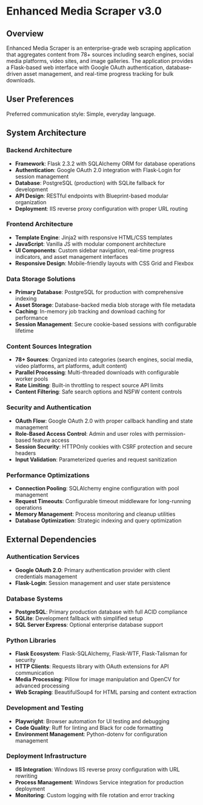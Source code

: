 # Enhanced Media Scraper v3.0

## Overview

Enhanced Media Scraper is an enterprise-grade web scraping application that aggregates content from 78+ sources including search engines, social media platforms, video sites, and image galleries. The application provides a Flask-based web interface with Google OAuth authentication, database-driven asset management, and real-time progress tracking for bulk downloads.

## User Preferences

Preferred communication style: Simple, everyday language.

## System Architecture

### Backend Architecture
- **Framework**: Flask 2.3.2 with SQLAlchemy ORM for database operations
- **Authentication**: Google OAuth 2.0 integration with Flask-Login for session management
- **Database**: PostgreSQL (production) with SQLite fallback for development
- **API Design**: RESTful endpoints with Blueprint-based modular organization
- **Deployment**: IIS reverse proxy configuration with proper URL routing

### Frontend Architecture
- **Template Engine**: Jinja2 with responsive HTML/CSS templates
- **JavaScript**: Vanilla JS with modular component architecture
- **UI Components**: Custom sidebar navigation, real-time progress indicators, and asset management interfaces
- **Responsive Design**: Mobile-friendly layouts with CSS Grid and Flexbox

### Data Storage Solutions
- **Primary Database**: PostgreSQL for production with comprehensive indexing
- **Asset Storage**: Database-backed media blob storage with file metadata
- **Caching**: In-memory job tracking and download caching for performance
- **Session Management**: Secure cookie-based sessions with configurable lifetime

### Content Sources Integration
- **78+ Sources**: Organized into categories (search engines, social media, video platforms, art platforms, adult content)
- **Parallel Processing**: Multi-threaded downloads with configurable worker pools
- **Rate Limiting**: Built-in throttling to respect source API limits
- **Content Filtering**: Safe search options and NSFW content controls

### Security and Authentication
- **OAuth Flow**: Google OAuth 2.0 with proper callback handling and state management
- **Role-Based Access Control**: Admin and user roles with permission-based feature access
- **Session Security**: HTTPOnly cookies with CSRF protection and secure headers
- **Input Validation**: Parameterized queries and request sanitization

### Performance Optimizations
- **Connection Pooling**: SQLAlchemy engine configuration with pool management
- **Request Timeouts**: Configurable timeout middleware for long-running operations
- **Memory Management**: Process monitoring and cleanup utilities
- **Database Optimization**: Strategic indexing and query optimization

## External Dependencies

### Authentication Services
- **Google OAuth 2.0**: Primary authentication provider with client credentials management
- **Flask-Login**: Session management and user state persistence

### Database Systems  
- **PostgreSQL**: Primary production database with full ACID compliance
- **SQLite**: Development fallback with simplified setup
- **SQL Server Express**: Optional enterprise database support

### Python Libraries
- **Flask Ecosystem**: Flask-SQLAlchemy, Flask-WTF, Flask-Talisman for security
- **HTTP Clients**: Requests library with OAuth extensions for API communication
- **Media Processing**: Pillow for image manipulation and OpenCV for advanced processing
- **Web Scraping**: BeautifulSoup4 for HTML parsing and content extraction

### Development and Testing
- **Playwright**: Browser automation for UI testing and debugging
- **Code Quality**: Ruff for linting and Black for code formatting
- **Environment Management**: Python-dotenv for configuration management

### Deployment Infrastructure
- **IIS Integration**: Windows IIS reverse proxy configuration with URL rewriting
- **Process Management**: Windows Service integration for production deployment
- **Monitoring**: Custom logging with file rotation and error tracking